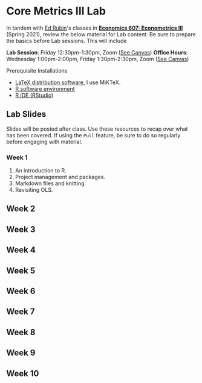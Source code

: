 # Core Metrics III Lab

In tandem with [Ed Rubin](https://edrub.in)'s classes in [**Economics 607: Econometrics III**](https://github.com/edrubin/EC607S21) (Spring 2021), review the below material for Lab content. Be sure to prepare the basics before Lab sessions. This will include

**Lab Session**: Friday 12:30pm–1:30pm, Zoom ([See Canvas](https://canvas.uoregon.edu/courses/176672/external_tools/1449))
**Office Hours**: Wednesday 1:00pm-2:00pm, Friday 1:30pm-2:30pm,  Zoom ([See Canvas](https://canvas.uoregon.edu/courses/176672/external_tools/1449))

Prerequisite Installations

- [LaTeX distribution software](https://www.latex-project.org/get/#tex-distributions), I use MiKTeX.
- [R software environment](https://www.r-project.org/)
- [R IDE (RStudio)](https://www.rstudio.com/products/rstudio/download/#download)

## Lab Slides

Slides will be posted after class. Use these resources to recap over what has been covered. If using the `Pull` feature, be sure to do so regularly before engaging with material. 

### Week 1

1. An introduction to R.
1. Project management and packages.
1. Markdown files and knitting. 
1. Revisiting OLS. 

## Week 2

## Week 3

## Week 4

## Week 5

## Week 6

## Week 7

## Week 8

## Week 9

## Week 10
